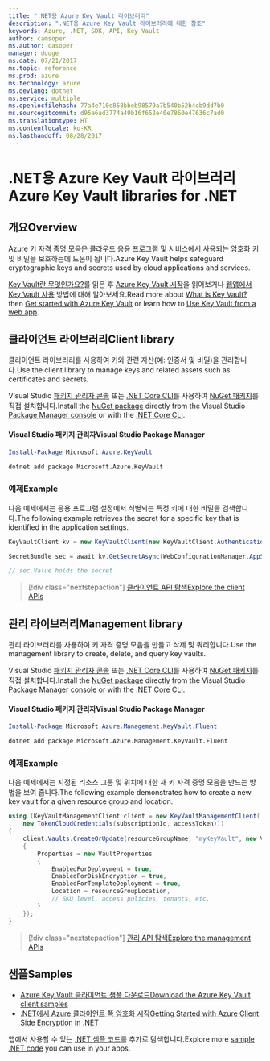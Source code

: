 ```yaml
---
title: ".NET용 Azure Key Vault 라이브러리"
description: ".NET용 Azure Key Vault 라이브러리에 대한 참조"
keywords: Azure, .NET, SDK, API, Key Vault
author: camsoper
ms.author: casoper
manager: douge
ms.date: 07/21/2017
ms.topic: reference
ms.prod: azure
ms.technology: azure
ms.devlang: dotnet
ms.service: multiple
ms.openlocfilehash: 77a4e710e858bbeb98579a7b540b52b4cb9dd7b0
ms.sourcegitcommit: d95a6ad3774a49b16f652e40e7860e47636c7ad0
ms.translationtype: HT
ms.contentlocale: ko-KR
ms.lasthandoff: 08/28/2017
---
```

# <a name="azure-key-vault-libraries-for-net"></a><span data-ttu-id="ebbe5-104">.NET용 Azure Key Vault 라이브러리</span><span class="sxs-lookup"><span data-stu-id="ebbe5-104">Azure Key Vault libraries for .NET</span></span>

## <a name="overview"></a><span data-ttu-id="ebbe5-105">개요</span><span class="sxs-lookup"><span data-stu-id="ebbe5-105">Overview</span></span>

<span data-ttu-id="ebbe5-106">Azure 키 자격 증명 모음은 클라우드 응용 프로그램 및 서비스에서 사용되는 암호화 키 및 비밀을 보호하는데 도움이 됩니다.</span><span class="sxs-lookup"><span data-stu-id="ebbe5-106">Azure Key Vault helps safeguard cryptographic keys and secrets used by cloud applications and services.</span></span>

<span data-ttu-id="ebbe5-107">[Key Vault란 무엇인가요?](/azure/key-vault/key-vault-whatis)를 읽은 후 [Azure Key Vault 시작](/azure/key-vault/key-vault-get-started)을 읽어보거나 [웹앱에서 Key Vault 사용](/azure/key-vault/key-vault-use-from-web-application) 방법에 대해 알아보세요.</span><span class="sxs-lookup"><span data-stu-id="ebbe5-107">Read more about [What is Key Vault?](/azure/key-vault/key-vault-whatis) then [Get started with Azure Key Vault](/azure/key-vault/key-vault-get-started) or learn how to [Use Key Vault from a web app](/azure/key-vault/key-vault-use-from-web-application).</span></span>

## <a name="client-library"></a><span data-ttu-id="ebbe5-108">클라이언트 라이브러리</span><span class="sxs-lookup"><span data-stu-id="ebbe5-108">Client library</span></span>

<span data-ttu-id="ebbe5-109">클라이언트 라이브러리를 사용하여 키와 관련 자산(예: 인증서 및 비밀)을 관리합니다.</span><span class="sxs-lookup"><span data-stu-id="ebbe5-109">Use the client library to manage keys and related assets such as certificates and secrets.</span></span>

<span data-ttu-id="ebbe5-110">Visual Studio [패키지 관리자 콘솔][PackageManager] 또는 [.NET Core CLI][DotNetCLI]를 사용하여 [NuGet 패키지](https://www.nuget.org/packages/Microsoft.Azure.KeyVault)를 직접 설치합니다.</span><span class="sxs-lookup"><span data-stu-id="ebbe5-110">Install the [NuGet package](https://www.nuget.org/packages/Microsoft.Azure.KeyVault) directly from the Visual Studio [Package Manager console][PackageManager] or with the [.NET Core CLI][DotNetCLI].</span></span>

#### <a name="visual-studio-package-manager"></a><span data-ttu-id="ebbe5-111">Visual Studio 패키지 관리자</span><span class="sxs-lookup"><span data-stu-id="ebbe5-111">Visual Studio Package Manager</span></span>

```powershell
Install-Package Microsoft.Azure.KeyVault
```

```bash
dotnet add package Microsoft.Azure.KeyVault
```

### <a name="example"></a><span data-ttu-id="ebbe5-112">예제</span><span class="sxs-lookup"><span data-stu-id="ebbe5-112">Example</span></span>

<span data-ttu-id="ebbe5-113">다음 예제에서는 응용 프로그램 설정에서 식별되는 특정 키에 대한 비밀을 검색합니다.</span><span class="sxs-lookup"><span data-stu-id="ebbe5-113">The following example retrieves the secret for a specific key that is identified in the application settings.</span></span>

```csharp
KeyVaultClient kv = new KeyVaultClient(new KeyVaultClient.AuthenticationCallback(securityToken));

SecretBundle sec = await kv.GetSecretAsync(WebConfigurationManager.AppSettings["SecretUri"]);

// sec.Value holds the secret
```

> [!div class="nextstepaction"]
> [<span data-ttu-id="ebbe5-114">클라이언트 API 탐색</span><span class="sxs-lookup"><span data-stu-id="ebbe5-114">Explore the client APIs</span></span>](/dotnet/api/overview/azure/keyvault/client)

## <a name="management-library"></a><span data-ttu-id="ebbe5-115">관리 라이브러리</span><span class="sxs-lookup"><span data-stu-id="ebbe5-115">Management library</span></span>

<span data-ttu-id="ebbe5-116">관리 라이브러리를 사용하여 키 자격 증명 모음을 만들고 삭제 및 쿼리합니다.</span><span class="sxs-lookup"><span data-stu-id="ebbe5-116">Use the management library to create, delete, and query key vaults.</span></span>

<span data-ttu-id="ebbe5-117">Visual Studio [패키지 관리자 콘솔][PackageManager] 또는 [.NET Core CLI][DotNetCLI]를 사용하여 [NuGet 패키지](https://www.nuget.org/packages/Microsoft.Azure.Management.KeyVault.Fluent)를 직접 설치합니다.</span><span class="sxs-lookup"><span data-stu-id="ebbe5-117">Install the [NuGet package](https://www.nuget.org/packages/Microsoft.Azure.Management.KeyVault.Fluent) directly from the Visual Studio [Package Manager console][PackageManager] or with the [.NET Core CLI][DotNetCLI].</span></span>

#### <a name="visual-studio-package-manager"></a><span data-ttu-id="ebbe5-118">Visual Studio 패키지 관리자</span><span class="sxs-lookup"><span data-stu-id="ebbe5-118">Visual Studio Package Manager</span></span>

```powershell
Install-Package Microsoft.Azure.Management.KeyVault.Fluent
```

```bash
dotnet add package Microsoft.Azure.Management.KeyVault.Fluent
```

### <a name="example"></a><span data-ttu-id="ebbe5-119">예제</span><span class="sxs-lookup"><span data-stu-id="ebbe5-119">Example</span></span>

<span data-ttu-id="ebbe5-120">다음 예제에서는 지정된 리소스 그룹 및 위치에 대한 새 키 자격 증명 모음을 만드는 방법을 보여 줍니다.</span><span class="sxs-lookup"><span data-stu-id="ebbe5-120">The following example demonstrates how to create a new key vault for a given resource group and location.</span></span>

```csharp
using (KeyVaultManagementClient client = new KeyVaultManagementClient(
    new TokenCloudCredentials(subscriptionId, accessToken)))
{
    client.Vaults.CreateOrUpdate(resourceGroupName, "myKeyVault", new VaultCreateOrUpdateParameters
    {
        Properties = new VaultProperties
        {
            EnabledForDeployment = true,
            EnabledForDiskEncryption = true,
            EnabledForTemplateDeployment = true,
            Location = resourceGroupLocation,
            // SKU level, access policies, tenants, etc.
        }
    });
}
```

> [!div class="nextstepaction"]
> [<span data-ttu-id="ebbe5-121">관리 API 탐색</span><span class="sxs-lookup"><span data-stu-id="ebbe5-121">Explore the management APIs</span></span>](/dotnet/api/overview/azure/keyvault/management)

## <a name="samples"></a><span data-ttu-id="ebbe5-122">샘플</span><span class="sxs-lookup"><span data-stu-id="ebbe5-122">Samples</span></span>

* [<span data-ttu-id="ebbe5-123">Azure Key Vault 클라이언트 샘플 다운로드</span><span class="sxs-lookup"><span data-stu-id="ebbe5-123">Download the Azure Key Vault client samples</span></span>](https://www.microsoft.com/download/details.aspx?id=45343)
* [<span data-ttu-id="ebbe5-124">.NET에서 Azure 클라이언트 쪽 암호화 시작</span><span class="sxs-lookup"><span data-stu-id="ebbe5-124">Getting Started with Azure Client Side Encryption in .NET</span></span>](https://azure.microsoft.com/resources/samples/storage-dotnet-client-side-encryption/)


<span data-ttu-id="ebbe5-125">앱에서 사용할 수 있는 [.NET 샘플 코드](https://azure.microsoft.com/resources/samples/?platform=dotnet)를 추가로 탐색합니다.</span><span class="sxs-lookup"><span data-stu-id="ebbe5-125">Explore more [sample .NET code](https://azure.microsoft.com/resources/samples/?platform=dotnet) you can use in your apps.</span></span>

[PackageManager]: https://docs.microsoft.com/nuget/tools/package-manager-console
[DotNetCLI]: https://docs.microsoft.com/en-us/dotnet/core/tools/dotnet-add-package
